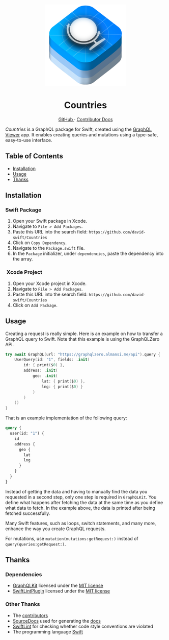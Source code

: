 <p align="center">
  <img width="256" alt="Countries Icon" src="Icons/Icon.png">
  <h1 align="center">Countries</h1>
</p>

<p align="center">
  <a href="https://github.com/david-swift/Countries">
  GitHub
  </a>
  ·
  <a href="Documentation/Reference/Countries/README.md">
  Contributor Docs
  </a>
</p>

_Countries_ is a GraphQL package for Swift, created using the [GraphQL Viewer][1] app. It enables creating queries and mutations using a type-safe, easy-to-use interface.

## Table of Contents

- [Installation][2]
- [Usage][3]
- [Thanks][4]

## Installation

### Swift Package
1. Open your Swift package in Xcode.
2. Navigate to `File > Add Packages`.
3. Paste this URL into the search field: `https://github.com/david-swift/Countries`
4. Click on `Copy Dependency`.
5. Navigate to the `Package.swift` file.
6. In the `Package` initializer, under `dependencies`, paste the dependency into the array.

###  Xcode Project
1. Open your Xcode project in Xcode.
2. Navigate to `File > Add Packages`.
3. Paste this URL into the search field: `https://github.com/david-swift/Countries`
4. Click on `Add Package`.

## Usage

Creating a request is really simple. Here is an example on how to transfer a GraphQL query to Swift. Note that this example is using the GraphQLZero API.

```swift
try await GraphQL(url: "https://graphqlzero.almansi.me/api").query {
    UserQuery(id: "1", fields: .init(
        id: { print($0) },
        address: .init(
            geo: .init(
                lat: { print($0) },
                lng: { print($0) }
            )
        )
    ))
}
```

That is an example implementation of the following query:

```graphql
query {
  user(id: "1") {
    id
    address {
      geo {
        lat
        lng
      }
    }
  }
}
```

Instead of getting the data and having to manually find the data you requested in a second step, only one step is required in `GraphQLKit`. You define what happens after fetching the data at the same time as you define what data to fetch. In the example above, the data is printed after being fetched successfully.

Many Swift features, such as loops, switch statements, and many more, enhance the way you create GraphQL requests.

For mutations, use `mutation(mutations:getRequest:)` instead of `query(queries:getRequest:)`.

## Thanks

### Dependencies
-  [GraphQLKit][5] licensed under the [MIT license][6]
- [SwiftLintPlugin][7] licensed under the [MIT license][8]

### Other Thanks
- The [contributors][9]
- [SourceDocs][10] used for generating the [docs][11]
- [SwiftLint][12] for checking whether code style conventions are violated
- The programming language [Swift][13]

[1]:    https://github.com/david-swift/GraphQL-Viewer-macOS
[2]:    #Installation
[3]:    #Usage
[4]:    #Thanks
[5]:    https://github.com/david-swift/GraphQLKit-macOS/
[6]:    https://github.com/david-swift/GraphQLKit-macOS/blob/main/LICENSE.md
[7]:    https://github.com/lukepistrol/SwiftLintPlugin
[8]:    https://github.com/lukepistrol/SwiftLintPlugin/blob/main/LICENSE
[9]:    Contributors.md
[10]:    https://github.com/SourceDocs/SourceDocs
[11]:    Documentation/Reference/ActionKit/README.md
[12]:    https://github.com/realm/SwiftLint
[13]:    https://github.com/apple/swift
